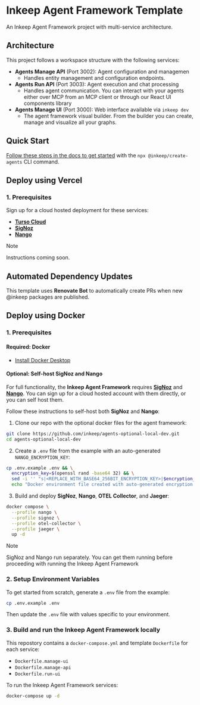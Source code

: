 # Inkeep Agent Framework Template 

An Inkeep Agent Framework project with multi-service architecture.

## Architecture

This project follows a workspace structure with the following services:

- **Agents Manage API** (Port 3002): Agent configuration and managemen
  - Handles entity management and configuration endpoints.
- **Agents Run API** (Port 3003): Agent execution and chat processing  
  - Handles agent communication. You can interact with your agents either over MCP from an MCP client or through our React UI components library
- **Agents Manage UI** (Port 3000): Web interface available via `inkeep dev`
  - The agent framework visual builder. From the builder you can create, manage and visualize all your graphs.

## Quick Start

[Follow these steps in the docs to get started](https://docs.inkeep.com/quick-start/start-development) with the `npx @inkeep/create-agents` CLI command.

## Deploy using Vercel

### 1. Prerequisites
Sign up for a cloud hosted deployment for these services:
- [**Turso Cloud**](https://vercel.com/marketplace/tursocloud)
- [**SigNoz**](https://signoz.io/)
- [**Nango**](https://www.nango.dev/)

> [!NOTE]  
> Instructions coming soon.

## Automated Dependency Updates

This template uses **Renovate Bot** to automatically create PRs when new @inkeep packages are published.

## Deploy using Docker

### 1. Prerequisites

#### Required: Docker
- [Install Docker Desktop](https://www.docker.com/)

#### Optional: Self-host SigNoz and Nango

For full functionality, the **Inkeep Agent Framework** requires [**SigNoz**](https://signoz.io/) and [**Nango**](https://www.nango.dev/). You can sign up for a cloud hosted account with them directly, or you can self host them.

Follow these instructions to self-host both **SigNoz** and **Nango**:

1. Clone our repo with the optional docker files for the agent framework:
```bash
git clone https://github.com/inkeep/agents-optional-local-dev.git
cd agents-optional-local-dev
```

2. Create a `.env` file from the example with an auto-generated `NANGO_ENCRYPTION_KEY`:
```bash
cp .env.example .env && \
  encryption_key=$(openssl rand -base64 32) && \
  sed -i '' "s|<REPLACE_WITH_BASE64_256BIT_ENCRYPTION_KEY>|$encryption_key|" .env && \
  echo "Docker environment file created with auto-generated encryption key"
```

3. Build and deploy **SigNoz**, **Nango**, **OTEL Collector**, and **Jaeger**:
```bash
docker compose \
  --profile nango \
  --profile signoz \
  --profile otel-collector \
  --profile jaeger \
  up -d
```

> [!NOTE]  
> SigNoz and Nango run separately. You can get them running before proceeding with running the Inkeep Agent Framework   

### 2. Setup Environment Variables

To get started from scratch, generate a `.env` file from the example:
```bash
cp .env.example .env
```
Then update the `.env` file with values specific to your environment.

### 3. Build and run the Inkeep Agent Framework locally
This repostory contains a `docker-compose.yml` and template `Dockerfile` for each service:
- `Dockerfile.manage-ui`
- `Dockerfile.manage-api`
- `Dockerfile.run-ui`
  
To run the Inkeep Agent Framework services:
```bash
docker-compose up -d
```
